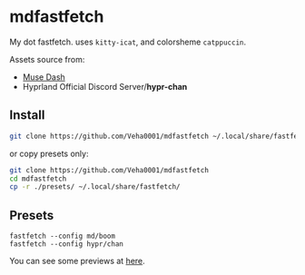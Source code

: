 # mdfastfetch

My dot fastfetch. uses `kitty-icat`, and colorsheme `catppuccin`.

Assets source from:

- [Muse Dash](https://musedash.peropero.net/loading/13.gif)
- Hyprland Official Discord Server/**hypr-chan**

## Install

```bash
git clone https://github.com/Veha0001/mdfastfetch ~/.local/share/fastfetch/
```

or copy presets only:

```bash
git clone https://github.com/Veha0001/mdfastfetch
cd mdfastfetch
cp -r ./presets/ ~/.local/share/fastfetch/
```

## Presets

```fish
fastfetch --config md/boom
fastfetch --config hypr/chan
```

You can see some previews at [here](https://github.com/Veha0001/mdfastfetch/issues/1).

